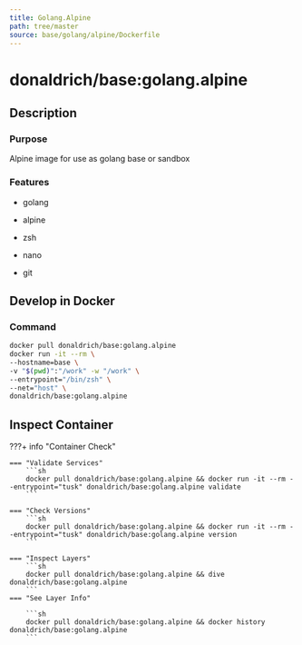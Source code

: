 ```yaml
---
title: Golang.Alpine
path: tree/master
source: base/golang/alpine/Dockerfile
---
```


# donaldrich/base:golang.alpine

## Description

### Purpose

Alpine image for use as golang base or sandbox

### Features

* golang

* alpine

* zsh

* nano

* git

## Develop in Docker

### Command

```sh
docker pull donaldrich/base:golang.alpine
docker run -it --rm \
--hostname=base \
-v "$(pwd)":"/work" -w "/work" \
--entrypoint="/bin/zsh" \
--net="host" \
donaldrich/base:golang.alpine
```

## Inspect Container

???+ info "Container Check"

    === "Validate Services"
        ```sh
        docker pull donaldrich/base:golang.alpine && docker run -it --rm --entrypoint="tusk" donaldrich/base:golang.alpine validate
        ```

    === "Check Versions"
        ```sh
        docker pull donaldrich/base:golang.alpine && docker run -it --rm --entrypoint="tusk" donaldrich/base:golang.alpine version
        ```

    === "Inspect Layers"
        ```sh
        docker pull donaldrich/base:golang.alpine && dive donaldrich/base:golang.alpine
        ```
    === "See Layer Info"

        ```sh
        docker pull donaldrich/base:golang.alpine && docker history donaldrich/base:golang.alpine
        ```

